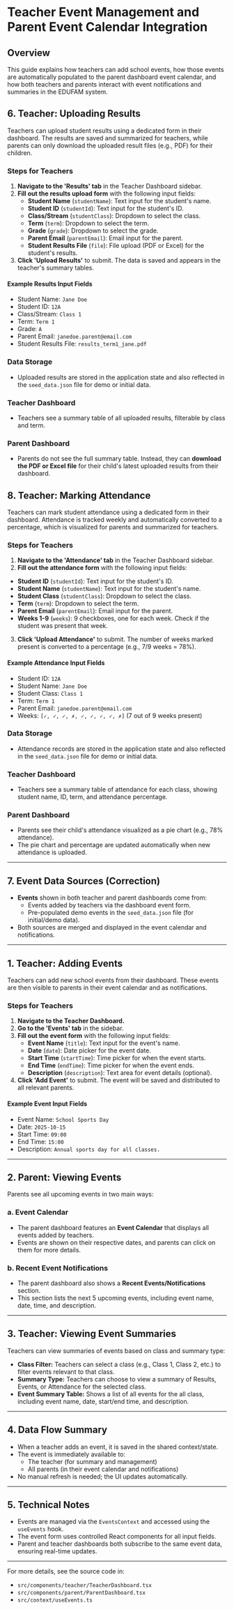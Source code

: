 # Teacher Event Management and Parent Event Calendar Integration

## Overview
This guide explains how teachers can add school events, how those events are automatically populated to the parent dashboard event calendar, and how both teachers and parents interact with event notifications and summaries in the EDUFAM system.


## 6. Teacher: Uploading Results
Teachers can upload student results using a dedicated form in their dashboard. The results are saved and summarized for teachers, while parents can only download the uploaded result files (e.g., PDF) for their children.

### Steps for Teachers
1. **Navigate to the 'Results' tab** in the Teacher Dashboard sidebar.
2. **Fill out the results upload form** with the following input fields:
   - **Student Name** (`studentName`): Text input for the student's name.
   - **Student ID** (`studentId`): Text input for the student's ID.
   - **Class/Stream** (`studentClass`): Dropdown to select the class.
   - **Term** (`term`): Dropdown to select the term.
   - **Grade** (`grade`): Dropdown to select the grade.
   - **Parent Email** (`parentEmail`): Email input for the parent.
   - **Student Results File** (`file`): File upload (PDF or Excel) for the student's results.
3. **Click 'Upload Results'** to submit. The data is saved and appears in the teacher's summary tables.

#### Example Results Input Fields
- Student Name: `Jane Doe`
- Student ID: `12A`
- Class/Stream: `Class 1`
- Term: `Term 1`
- Grade: `A`
- Parent Email: `janedoe.parent@email.com`
- Student Results File: `results_term1_jane.pdf`

### Data Storage
- Uploaded results are stored in the application state and also reflected in the `seed_data.json` file for demo or initial data.

### Teacher Dashboard
- Teachers see a summary table of all uploaded results, filterable by class and term.

### Parent Dashboard
- Parents do not see the full summary table. Instead, they can **download the PDF or Excel file** for their child's latest uploaded results from their dashboard.


## 8. Teacher: Marking Attendance
Teachers can mark student attendance using a dedicated form in their dashboard. Attendance is tracked weekly and automatically converted to a percentage, which is visualized for parents and summarized for teachers.

### Steps for Teachers
1. **Navigate to the 'Attendance' tab** in the Teacher Dashboard sidebar.
2. **Fill out the attendance form** with the following input fields:
  - **Student ID** (`studentId`): Text input for the student's ID.
  - **Student Name** (`studentName`): Text input for the student's name.
  - **Student Class** (`studentClass`): Dropdown to select the class.
  - **Term** (`term`): Dropdown to select the term.
  - **Parent Email** (`parentEmail`): Email input for the parent.
  - **Weeks 1-9** (`weeks`): 9 checkboxes, one for each week. Check if the student was present that week.
3. **Click 'Upload Attendance'** to submit. The number of weeks marked present is converted to a percentage (e.g., 7/9 weeks = 78%).

#### Example Attendance Input Fields
- Student ID: `12A`
- Student Name: `Jane Doe`
- Student Class: `Class 1`
- Term: `Term 1`
- Parent Email: `janedoe.parent@email.com`
- Weeks: `[✓, ✓, ✓, ✗, ✓, ✓, ✓, ✓, ✗]` (7 out of 9 weeks present)

### Data Storage
- Attendance records are stored in the application state and also reflected in the `seed_data.json` file for demo or initial data.

### Teacher Dashboard
- Teachers see a summary table of attendance for each class, showing student name, ID, term, and attendance percentage.

### Parent Dashboard
- Parents see their child's attendance visualized as a pie chart (e.g., 78% attendance).
- The pie chart and percentage are updated automatically when new attendance is uploaded.

---

## 7. Event Data Sources (Correction)
- **Events** shown in both teacher and parent dashboards come from:
  - Events added by teachers via the dashboard event form.
  - Pre-populated demo events in the `seed_data.json` file (for initial/demo data).
- Both sources are merged and displayed in the event calendar and notifications.

---

## 1. Teacher: Adding Events
Teachers can add new school events from their dashboard. These events are then visible to parents in their event calendar and as notifications.

### Steps for Teachers
1. **Navigate to the Teacher Dashboard.**
2. **Go to the 'Events' tab** in the sidebar.
3. **Fill out the event form** with the following input fields:
   - **Event Name** (`title`): Text input for the event's name.
   - **Date** (`date`): Date picker for the event date.
   - **Start Time** (`startTime`): Time picker for when the event starts.
   - **End Time** (`endTime`): Time picker for when the event ends.
   - **Description** (`description`): Text area for event details (optional).
4. **Click 'Add Event'** to submit. The event will be saved and distributed to all relevant parents.

#### Example Event Input Fields
- Event Name: `School Sports Day`
- Date: `2025-10-15`
- Start Time: `09:00`
- End Time: `15:00`
- Description: `Annual sports day for all classes.`

---

## 2. Parent: Viewing Events
Parents see all upcoming events in two main ways:

### a. Event Calendar
- The parent dashboard features an **Event Calendar** that displays all events added by teachers.
- Events are shown on their respective dates, and parents can click on them for more details.

### b. Recent Event Notifications
- The parent dashboard also shows a **Recent Events/Notifications** section.
- This section lists the next 5 upcoming events, including event name, date, time, and description.

---

## 3. Teacher: Viewing Event Summaries
Teachers can view summaries of events based on class and summary type:

- **Class Filter:** Teachers can select a class (e.g., Class 1, Class 2, etc.) to filter events relevant to that class.
- **Summary Type:** Teachers can choose to view a summary of Results, Events, or Attendance for the selected class.
- **Event Summary Table:** Shows a list of all events for the all class, including event name, date, start/end time, and description.

---

## 4. Data Flow Summary
- When a teacher adds an event, it is saved in the shared context/state.
- The event is immediately available to:
  - The teacher (for summary and management)
  - All parents (in their event calendar and notifications)
- No manual refresh is needed; the UI updates automatically.

---

## 5. Technical Notes
- Events are managed via the `EventsContext` and accessed using the `useEvents` hook.
- The event form uses controlled React components for all input fields.
- Parent and teacher dashboards both subscribe to the same event data, ensuring real-time updates.

---

For more details, see the source code in:
- `src/components/teacher/TeacherDashboard.tsx`
- `src/components/parent/ParentDashboard.tsx`
- `src/context/useEvents.ts`

